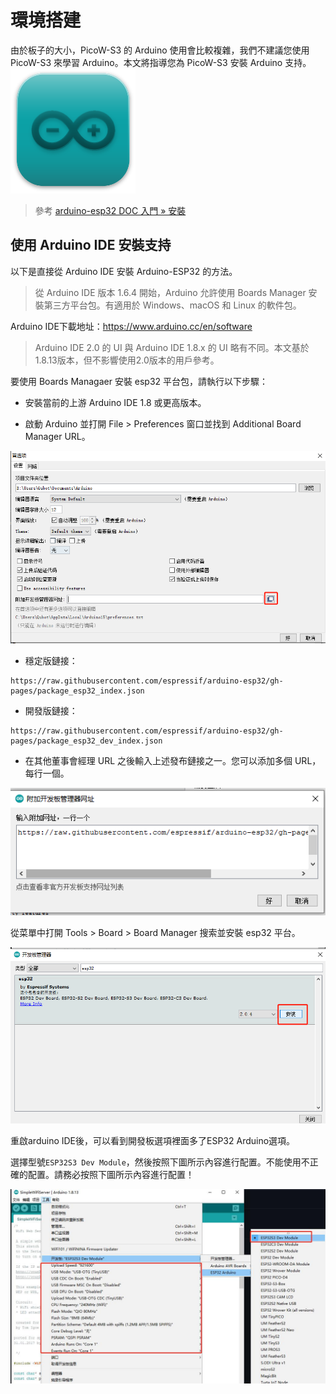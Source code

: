# 環境搭建

由於板子的大小，PicoW-S3 的 Arduino 使用會比較複雜，我們不建議您使用 PicoW-S3 來學習 Arduino。本文將指導您為 PicoW-S3 安裝 Arduino 支持。
![](../assets/images/logo_arduino.png)

> 參考 [arduino-esp32 DOC 入門 » 安裝](https://docs.espressif.com/projects/arduino-esp32/en/latest/installing.html)

## 使用 Arduino IDE 安裝支持

以下是直接從 Arduino IDE 安裝 Arduino-ESP32 的方法。

> 從 Arduino IDE 版本 1.6.4 開始，Arduino 允許使用 Boards Manager 安裝第三方平台包。有適用於 Windows、macOS 和 Linux 的軟件包。

Arduino IDE下載地址：https://www.arduino.cc/en/software

> Arduino IDE 2.0 的 UI 與 Arduino IDE 1.8.x 的 UI 略有不同。本文基於1.8.13版本，但不影響使用2.0版本的用戶參考。

要使用 Boards Managaer 安裝 esp32 平台包，請執行以下步驟：

- 安裝當前的上游 Arduino IDE 1.8 或更高版本。

- 啟動 Arduino 並打開 File > Preferences 窗口並找到 Additional Board Manager URL。

![](../assets/images/install_guide_preferences.png)

- 穩定版鏈接：
````
https://raw.githubusercontent.com/espressif/arduino-esp32/gh-pages/package_esp32_index.json
````
- 開發版鏈接：
````
https://raw.githubusercontent.com/espressif/arduino-esp32/gh-pages/package_esp32_dev_index.json
````
- 在其他董事會經理 URL 之後輸入上述發布鏈接之一。您可以添加多個 URL，每行一個。

![](../assets/images/install_guide_boards_manager_url.png)

從菜單中打開 Tools > Board > Board Manager 搜索並安裝 esp32 平台。

![](../assets/images/install_guide_boards_manager_esp32.png)

重啟arduino IDE後，可以看到開發板選項裡面多了ESP32 Arduino選項。

選擇型號`ESP32S3 Dev Module`，然後按照下圖所示內容進行配置。不能使用不正確的配置。請務必按照下圖所示內容進行配置！

![](../assets/images/Board_chose.jpg)
